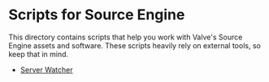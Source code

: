 # Scripts for Source Engine

This directory contains scripts that help you work
with Valve's Source Engine assets and software.
These scripts heavily rely on external tools,
so keep that in mind.

- [Server Watcher](srcds-manager.ps1)

